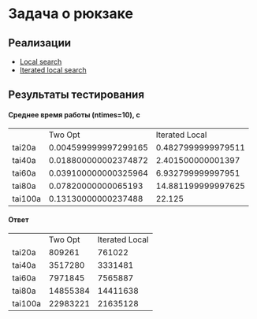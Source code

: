 # Задача о рюкзаке

## Реализации

+ [Local search](/lab_4/algorithms/local_search.py)
+ [Iterated local search](/lab_4/algorithms/iterated_local_search.py)

## Результаты тестирования

#### Среднее время работы (ntimes=10), c
|         |                      |                    |
|---------|----------------------|--------------------|
|         | Two Opt              | Iterated Local     |
| tai20a  | 0.004599999997299165 | 0.4827999999979511 |
| tai40a  | 0.018800000002374872 | 2.401500000001397  |
| tai60a  | 0.039100000000325964 | 6.932799999997951  |
| tai80a  | 0.07820000000065193  | 14.881199999997625 |
| tai100a | 0.13130000000237488  | 22.125             |

#### Ответ
|         |                      |                    |
|---------|----------------------|--------------------|
|         | Two Opt              | Iterated Local     |
| tai20a  | 809261               | 761022             |
| tai40a  | 3517280              | 3331481            |
| tai60a  | 7971845              | 7565887            |
| tai80a  | 14855384             | 14411638           |
| tai100a | 22983221             | 21635128           |